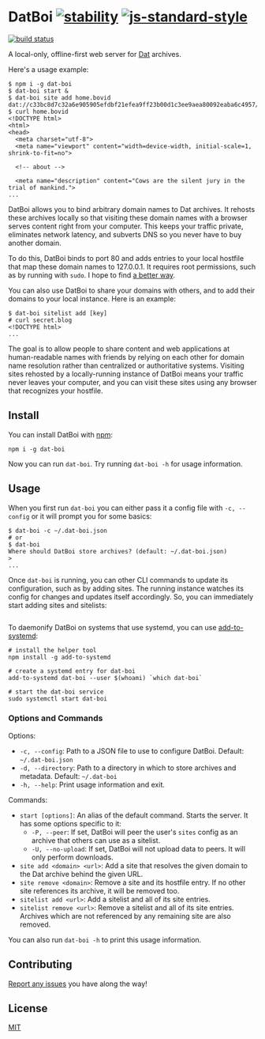 # DatBoi [![stability][0]][1] [![js-standard-style][2]][3]

[![build status][4]][5]

A local-only, offline-first web server for [Dat](https://datprotocol.com) archives.

Here's a usage example:

```
$ npm i -g dat-boi
$ dat-boi start &
$ dat-boi site add home.bovid dat://c33bc8d7c32a6e905905efdbf21efea9ff23b00d1c3ee9aea80092eaba6c4957/
$ curl home.bovid
<!DOCTYPE html>
<html>
<head>
  <meta charset="utf-8">
  <meta name="viewport" content="width=device-width, initial-scale=1, shrink-to-fit=no">

  <!-- about -->

  <meta name="description" content="Cows are the silent jury in the trial of mankind.">
...
```

DatBoi allows you to bind arbitrary domain names to Dat archives. It rehosts these archives locally so that visiting these domain names with a browser serves content right from your computer. This keeps your traffic private, eliminates network latency, and subverts DNS so you never have to buy another domain.

To do this, DatBoi binds to port 80 and adds entries to your local hostfile that map these domain names to 127.0.0.1. It requires root permissions, such as by running with `sudo`. I hope to find [a better way](https://github.com/garbados/dat-boi/issues/8).

You can also use DatBoi to share your domains with others, and to add their domains to your local instance. Here is an example:

```
$ dat-boi sitelist add [key]
# curl secret.blog
<!DOCTYPE html>
...
```

The goal is to allow people to share content and web applications at human-readable names with friends by relying on each other for domain name resolution rather than centralized or authoritative systems. Visiting sites rehosted by a locally-running instance of DatBoi means your traffic never leaves your computer, and you can visit these sites using any browser that recognizes your hostfile.

## Install

You can install DatBoi with [npm](https://www.npmjs.com/):

```
npm i -g dat-boi
```

Now you can run `dat-boi`. Try running `dat-boi -h` for usage information.

## Usage

When you first run `dat-boi` you can either pass it a config file with `-c, --config` or it will prompt you for some basics:

```
$ dat-boi -c ~/.dat-boi.json
# or
$ dat-boi
Where should DatBoi store archives? (default: ~/.dat-boi.json)
>
...
```

Once `dat-boi` is running, you can other CLI commands to update its configuration, such as by adding sites. The running instance watches its config for changes and updates itself accordingly. So, you can immediately start adding sites and sitelists:

```
```

To daemonify DatBoi on systems that use systemd, you can use [add-to-systemd](https://www.npmjs.com/package/add-to-systemd):

```
# install the helper tool
npm install -g add-to-systemd

# create a systemd entry for dat-boi
add-to-systemd dat-boi --user $(whoami) `which dat-boi`

# start the dat-boi service
sudo systemctl start dat-boi
```

### Options and Commands

Options:

- `-c, --config`: Path to a JSON file to use to configure DatBoi. Default: `~/.dat-boi.json`
- `-d, --directory`: Path to a directory in which to store archives and metadata. Default: `~/.dat-boi`
- `-h, --help`: Print usage information and exit.

Commands:

- `start [options]`: An alias of the default command. Starts the server. It has some options specific to it:
    - `-P, --peer`: If set, DatBoi will peer the user's `sites` config as an archive that others can use as a sitelist.
    - `-U, --no-upload`: If set, DatBoi will not upload data to peers. It will only perform downloads.
- `site add <domain> <url>`: Add a site that resolves the given domain to the Dat archive behind the given URL.
- `site remove <domain>`: Remove a site and its hostfile entry. If no other site references its archive, it will be removed too.
- `sitelist add <url>`: Add a sitelist and all of its site entries.
- `sitelist remove <url>`: Remove a sitelist and all of its site entries. Archives which are not referenced by any remaining site are also removed.

You can also run `dat-boi -h` to print this usage information.

## Contributing

[Report any issues](https://github.com/garbados/dat-boi/issues) you have along the way!

## License

[MIT](./LICENSE)

[0]: https://img.shields.io/badge/stability-experimental-orange.svg?style=flat-square
[1]: https://nodejs.org/api/documentation.html#documentation_stability_index
[2]: https://img.shields.io/badge/code%20style-standard-brightgreen.svg?style=flat-square
[3]: https://github.com/feross/standard
[4]: https://img.shields.io/travis/garbados/dat-boi/master.svg?style=flat-square
[5]: https://travis-ci.org/garbados/dat-boi
